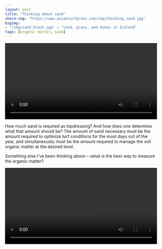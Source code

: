 ```yaml
---
layout: post
title: "Thinking about sand"
share-img: "https://www.asianturfgrass.com/img/thinking_sand.jpg"
bigimg:
- "/img/sand_black.jpg" : "sand, grass, and dunes in Iceland"
tags: [organic matter, sand]
---
```


<video width="100%" controls>
  <source src="https://www.asianturfgrass.com/img/thinking_sand.mp4" type="video/mp4">
</video>

How much sand is required as topdressing? And how does one determine what that amount should be? The amount of sand necessary must be the amount required to optimize turf conditions for the most days out of the year, and simultaneously must be the amount required to manage the soil organic matter at the desired level.

Something else I've been thinking about---what is the best way to measure the organic matter?

<video width="100%" controls>
  <source src="https://www.asianturfgrass.com/img/black_sand.mp4" type="video/mp4">
</video>
